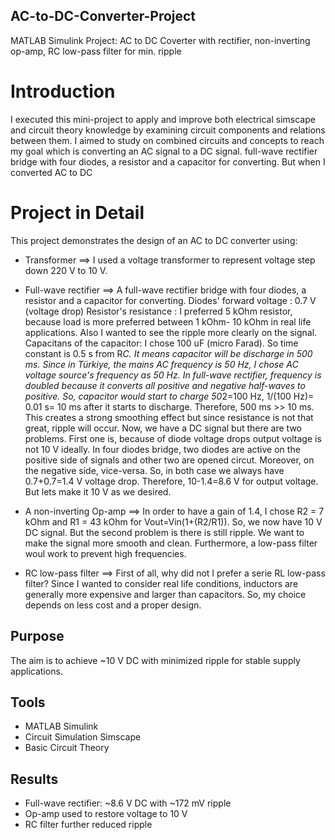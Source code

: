 ## AC-to-DC-Converter-Project
MATLAB Simulink Project: AC to DC Coverter with rectifier, non-inverting op-amp, RC low-pass filter for min. ripple

# Introduction

I executed this mini-project to apply and improve both electrical simscape and circuit theory knowledge by examining circuit components and relations between them. I aimed to study on combined circuits and concepts to reach my goal which is converting an AC signal to a DC signal.  full-wave rectifier bridge with four diodes, a resistor and a capacitor for converting. But when I converted AC to DC 

# Project in Detail

This project demonstrates the design of an AC to DC converter using:

- Transformer ==> I used a voltage transformer to represent voltage step down 220 V to 10 V.
  
- Full-wave rectifier ==> A full-wave rectifier bridge with four diodes, a resistor and a capacitor for converting.
   Diodes' forward voltage : 0.7 V (voltage drop)
   Resistor's resistance : I preferred 5 kOhm resistor, because load is more preferred between 1 kOhm- 10 kOhm in real life applications. Also I wanted to see the ripple more clearly on the signal.
   Capacitans of the capacitor: I chose 100 uF (micro Farad). So time constant is 0.5 s from R*C. It means capacitor will be discharge in 500 ms. Since in Türkiye, the mains AC frequency is 50 Hz, I chose AC voltage source's frequency as 50 Hz. In full-wave rectifier, frequency is doubled because it converts all positive and negative half-waves to positive. So, capacitor would start to charge 50*2=100 Hz, 1/(100 Hz)= 0.01 s= 10 ms  after it starts to discharge. Therefore, 500 ms >> 10 ms. This creates a strong smoothing effect but since resistance is not that great, ripple will occur.
  Now, we have a DC signal but there are two problems. First one is, because of diode voltage drops output voltage is not 10 V ideally. In four diodes bridge, two diodes are active on the positive side of signals and other two are opened circut. Moreover, on the negative side, vice-versa. So, in both case we always have 0.7+0.7=1.4 V voltage drop. Therefore, 10-1.4=8.6 V for output voltage. But lets make it 10 V as we desired.
- A non-inverting Op-amp ==> In order to have a gain of 1.4, I chose R2 = 7 kOhm and R1 = 43 kOhm for Vout=Vin(1+(R2/R1)). So, we now have 10 V DC signal. But the second problem is there is still ripple. We want to make the signal more smooth and clean. Furthermore, a low-pass filter woul work to prevent high frequencies. 
- RC low-pass filter ==> First of all, why did not I prefer a serie RL low-pass filter? Since I wanted to consider real life conditions, inductors are generally more expensive and larger than capacitors. So, my choice depends on less cost and a proper design.  

## Purpose
The aim is to achieve ~10 V DC with minimized ripple for stable supply applications.

## Tools
- MATLAB Simulink
- Circuit Simulation Simscape
- Basic Circuit Theory

## Results  
- Full-wave rectifier: ~8.6 V DC with ~172 mV ripple  
- Op-amp used to restore voltage to 10 V  
- RC filter further reduced ripple
